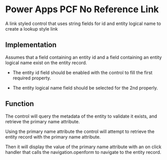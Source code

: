 # Power Apps PCF No Reference Link

A link styled control that uses string fields for id and entity logical name to create a lookup style link

## Implementation

Assumes that a field containing an entity id and a field containing an entity logical name exist on the entity record.

* The entity id field should be enabled with the control to fill the first required property.

* The entity logical name field should be selected for the 2nd properly.

## Function

The control will query the metadata of the entity to validate it exists, and retrieve the primary name attribute.

Using the primary name attribute the control will attempt to retrieve the entity record with the primary name attribute.  

Then it will display the value of the primary name attribute with an on click handler that calls the navigation.openform to navigate to the entity record.